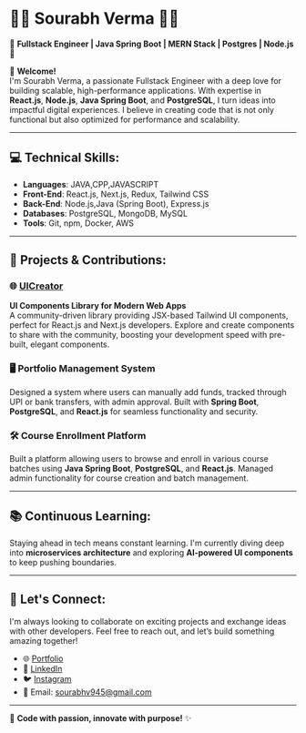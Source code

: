 # 👨‍💻 Sourabh Verma 👨‍💻

🌟 **Fullstack Engineer | Java Spring Boot | MERN Stack | Postgres | Node.js** 🌟



👋 **Welcome!**  
I'm Sourabh Verma, a passionate Fullstack Engineer with a deep love for building scalable, high-performance applications. With expertise in **React.js**, **Node.js**, **Java Spring Boot**, and **PostgreSQL**, I turn ideas into impactful digital experiences. I believe in creating code that is not only functional but also optimized for performance and scalability.

---

## 💻 **Technical Skills**:

- **Languages**: JAVA,CPP,JAVASCRIPT 
- **Front-End**: React.js, Next.js, Redux, Tailwind CSS
- **Back-End**: Node.js,Java (Spring Boot), Express.js
- **Databases**: PostgreSQL, MongoDB, MySQL
- **Tools**: Git, npm, Docker, AWS

---

## 🚀 **Projects & Contributions**:

### 🌐 [UICreator](https://www.uicreator.site)  
**UI Components Library for Modern Web Apps**  
A community-driven library providing JSX-based Tailwind UI components, perfect for React.js and Next.js developers. Explore and create components to share with the community, boosting your development speed with pre-built, elegant components.

### 🖥️ **Portfolio Management System**  
Designed a system where users can manually add funds, tracked through UPI or bank transfers, with admin approval. Built with **Spring Boot**, **PostgreSQL**, and **React.js** for seamless functionality and security.

### 🛠️ **Course Enrollment Platform**  
Built a platform allowing users to browse and enroll in various course batches using **Java Spring Boot**, **PostgreSQL**, and **React.js**. Managed admin functionality for course creation and batch management.

---

## 📚 **Continuous Learning**:
Staying ahead in tech means constant learning. I'm currently diving deep into **microservices architecture** and exploring **AI-powered UI components** to keep pushing boundaries.

---

## 🌟 **Let's Connect**:
I'm always looking to collaborate on exciting projects and exchange ideas with other developers. Feel free to reach out, and let’s build something amazing together!

- 🌐 [Portfolio](#)
- 📝 [LinkedIn](https://www.linkedin.com/in/sourabh-verma-929994236/)
- 🐦 [Instagram](https://www.instagram.com/sourabh_verma77/)
- 📧 Email: [sourabhv945@gmail.com](mailto:sourabhv945@gmail.com)

---

🚀 **Code with passion, innovate with purpose!** ✨
